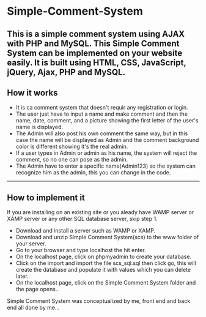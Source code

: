 # Simple-Comment-System
This is a simple comment system using AJAX with PHP and MySQL.
This Simple Comment System can be implemented on your website easily. 
It is built using HTML, CSS, JavaScript, jQuery, Ajax, PHP and MySQL.
--------------------
How it works
--------------------
- It is ca comment system that doesn't requir any registration or login.
- The user just have to input a name and make comment and then the name, date, comment, and a picture showing the first letter of the user's name is displayed.
- The Admin will also post his own comment the same way, but in this case the name will be displayed as Admin and the comment background color is different showing it's the real admin.
- If a user types in Admin or admin as his name, the system will reject the comment, so no one can pose as the admin.
- The Admin have to enter a specific name(Admin123) so the system can recognize him as the admin, this you can change in the code.
--------------------
How to implement it
--------------------
If you are installing on an existing site or you aleady have WAMP server or XAMP server or any other SQL database server, skip step 1.
- Download and install a server such as WAMP or XAMP.
- Download and unzip Simple Comment System(scs) to the www folder of your server.
- Go to your browser and type localhost the hit enter.
- On the localhost page, click on phpmyadmin to create your database.
- Click on the import and import the file scs_sql.sql then click go, this will create the database and populate it with values which you can delete later.
- On the localhost page, click on the Simple Comment System folder and the page opens..

Simple Comment System was conceptualized by me, front end and back end all done by me...
